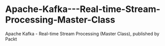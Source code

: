 


# Apache-Kafka---Real-time-Stream-Processing-Master-Class
Apache Kafka - Real-time Stream Processing (Master Class), published by Packt
